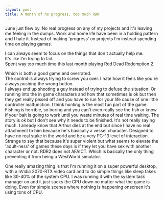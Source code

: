 ```yaml
---
layout: post
title: A month of no progress, too much RDR
---
```


June just flew by. 
No real progress on any of my projects and it's leaving me feeling in the dumps.
Work and home life have been in a holding pattern and I hate it. Instead of making 'progress' on projects I'm instead spending time on playing games.

I can always seem to focus on the things that don't actually help me.  
It's like I'm trying to fail.  
Spent way too much time this last month playing Red Dead Redemption 2.  

Which is both a good game and overrated.  
The control is always trying to screw you over. 
I hate how it feels like you're always pushing the wrong button.  
I always end up shooting a guy instead of trying to defuse the situation.
Or running into the in game characters and how that sometimes is ok but then they get really pissed off and you have to run for your life cause of one little controller malfunction.
I think hunting is the most fun part of the game.
Fishing is horrible, so boring and you can't even really see the fish or know if your bait is going to work until you waste minutes of real time waiting.
The story is ok but I don't see why it needs to be finished.
It's not really saying much. 
I already know that Arthur dies at the end but since I have no real attachment to him because he's basically a vessel character.
Designed to have no real stake in the world and be a very PG-13 level of interaction.
Strange to say that because it's super violent but what seems to elevate the 'adult-ness' of games these days is if they let you have sex with another character or not.
RDR2 does not AFAICT.
Which is basically the only thing preventing it from being a WestWorld simulator.

One really amazing thing is that I'm running it on a super powerful desktop, with a nVidia 2070-RTX video card and to do simple things like sleep takes like 30-40% of the system CPU.  I was running it with the system task manager on and it just sucks the CPU down no matter what the game is doing.  Even for simple scenes where nothing is happening onscreen it's using tons of CPU.  




